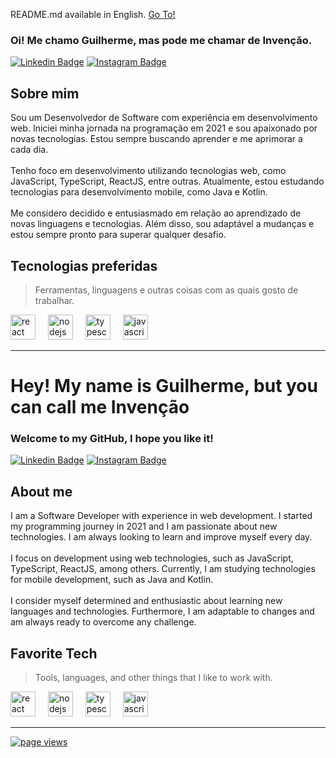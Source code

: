 <p>README.md available in English. <a href="#hey--whats-up">Go To!</a></p>

<h3 align="left">Oi! Me chamo Guilherme, mas pode me chamar de Invenção.</h3>

[![Linkedin Badge](https://img.shields.io/badge/-LinkedIn-0e76a8?style=flat-square&logo=Linkedin&logoColor=white)](https://linkedin.com/in/guilherme-da-invencao-santos-556497282)
[![Instagram Badge](https://img.shields.io/badge/-Instagram-e4405f?style=flat-square&logo=Instagram&logoColor=white)](https://instagram.com/invencaodev/)

<h2 align="left">Sobre mim</h2>

<p align="left">Sou um Desenvolvedor de Software com experiência em desenvolvimento web. Iniciei minha jornada na programação em 2021 e sou apaixonado por novas tecnologias. Estou sempre buscando aprender e me aprimorar a cada dia.<br><br>Tenho foco em desenvolvimento utilizando tecnologias web, como JavaScript, TypeScript, ReactJS, entre outras. Atualmente, estou estudando tecnologias para desenvolvimento mobile, como Java e Kotlin.<br><br>Me considero decidido e entusiasmado em relação ao aprendizado de novas linguagens e tecnologias. Além disso, sou adaptável a mudanças e estou sempre pronto para superar qualquer desafio.</p>


<h2 align="left" id="macropower-tech">Tecnologias preferidas</h2>

> Ferramentas, linguagens e outras coisas com as quais gosto de trabalhar.

<div align="left">
  <img src="https://cdn.jsdelivr.net/gh/devicons/devicon/icons/react/react-original.svg" height="40" alt="react logo"  />
  <img width="12" />
  <img src="https://cdn.jsdelivr.net/gh/devicons/devicon/icons/nodejs/nodejs-original.svg" height="40" alt="nodejs logo"  />
  <img width="12" />
  <img src="https://cdn.jsdelivr.net/gh/devicons/devicon/icons/typescript/typescript-original.svg" height="40" alt="typescript logo"  />
  <img width="12" />
  <img src="https://cdn.jsdelivr.net/gh/devicons/devicon/icons/javascript/javascript-original.svg" height="40" alt="javascript logo"  />
</div>

---

<h1 align="left">Hey! My name is Guilherme, but you can call me Invenção</h1>
<h3 align="left">Welcome to my GitHub, I hope you like it!</h3>

[![Linkedin Badge](https://img.shields.io/badge/-LinkedIn-0e76a8?style=flat-square&logo=Linkedin&logoColor=white)](https://linkedin.com/in/guilherme-da-invencao-santos-556497282)
[![Instagram Badge](https://img.shields.io/badge/-Instagram-e4405f?style=flat-square&logo=Instagram&logoColor=white)](https://instagram.com/invencaodev/)

<h2 align="left">About me</h2>

<p align="left">I am a Software Developer with experience in web development. I started my programming journey in 2021 and I am passionate about new technologies. I am always looking to learn and improve myself every day.<br><br>I focus on development using web technologies, such as JavaScript, TypeScript, ReactJS, among others. Currently, I am studying technologies for mobile development, such as Java and Kotlin.<br><br>I consider myself determined and enthusiastic about learning new languages ​​and technologies. Furthermore, I am adaptable to changes and am always ready to overcome any challenge.</p>

<h2 align="left" id="macropower-tech">Favorite Tech</h2>

> Tools, languages, and other things that I like to work with.

<div align="left">
  <img src="https://cdn.jsdelivr.net/gh/devicons/devicon/icons/react/react-original.svg" height="40" alt="react logo"  />
  <img width="12" />
  <img src="https://cdn.jsdelivr.net/gh/devicons/devicon/icons/nodejs/nodejs-original.svg" height="40" alt="nodejs logo"  />
  <img width="12" />
  <img src="https://cdn.jsdelivr.net/gh/devicons/devicon/icons/typescript/typescript-original.svg" height="40" alt="typescript logo"  />
  <img width="12" />
  <img src="https://cdn.jsdelivr.net/gh/devicons/devicon/icons/javascript/javascript-original.svg" height="40" alt="javascript logo"  />
</div>

---

<a href="https://github.com/invencaosts/invencaosts">
  <img src="https://komarev.com/ghpvc/?username=invencaosts" alt="page views" />
</a>
